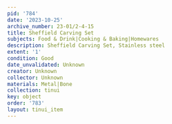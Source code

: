 ```yaml
---
pid: '784'
date: '2023-10-25'
archive_number: 23-01/2-4-15
title: Sheffield Carving Set
subjects: Food & Drink|Cooking & Baking|Homewares
description: Sheffield Carving Set, Stainless steel
extent: '1'
condition: Good
date_unvalidated: Unknown
creator: Unknown
collector: Unknown
materials: Metal|Bone
collection: tinui
key: object
order: '783'
layout: tinui_item
---
```

